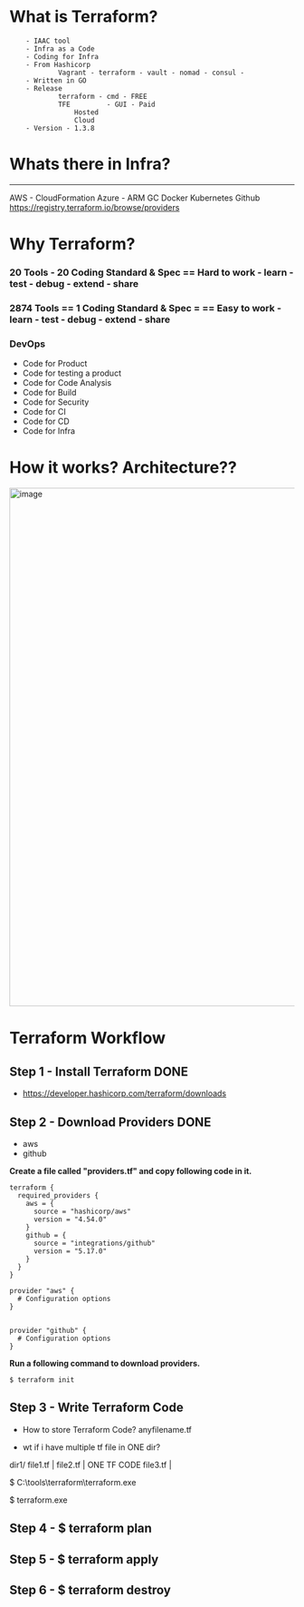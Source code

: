 
# What is Terraform?
		- IAAC tool
		- Infra as a Code
		- Coding for Infra
		- From Hashicorp
				Vagrant - terraform - vault - nomad - consul - 
		- Written in GO
		- Release
				terraform - cmd - FREE
				TFE			- GUI - Paid
					Hosted
					Cloud
		- Version - 1.3.8


# Whats there in Infra?
------------------------------
AWS			- CloudFormation
Azure		- ARM
GC
Docker
Kubernetes
Github
https://registry.terraform.io/browse/providers

# Why Terraform?

### 20 Tools - 20 Coding Standard & Spec == Hard to work - learn - test - debug - extend - share

### 2874 Tools == 1 Coding Standard & Spec = == Easy to work - learn - test - debug - extend - share

###  DevOps
- Code for Product
- Code for testing a product
- Code for Code Analysis
- Code for Build
- Code for Security
- Code for CI
- Code for CD
- Code for Infra


# How it works? Architecture??

<img width="914" alt="image" src="https://user-images.githubusercontent.com/44023974/218354871-006be02c-29de-46ae-bb34-f1a43bb3ee1c.png">

# Terraform Workflow

## Step 1 - Install Terraform				DONE
- https://developer.hashicorp.com/terraform/downloads

## Step 2 - Download Providers				DONE
- aws
- github

**Create a file called "providers.tf" and copy following code in it.** 
```
terraform {
  required_providers {
    aws = {
      source = "hashicorp/aws"
      version = "4.54.0"
    }
	github = {
      source = "integrations/github"
      version = "5.17.0"
    }
  }
}

provider "aws" {
  # Configuration options
}


provider "github" {
  # Configuration options
}
```
**Run a following command to download providers.**
```
$ terraform init
```

## Step 3 - Write Terraform Code

- How to store Terraform Code?
anyfilename.tf

- wt if i have multiple tf file in ONE dir?

dir1/
		file1.tf		|
		file2.tf		|		ONE TF CODE
		file3.tf		|


$ C:\tools\terraform\terraform.exe

$ terraform.exe


## Step 4 - $ terraform plan

## Step 5 - $ terraform apply

## Step 6 - $ terraform destroy







